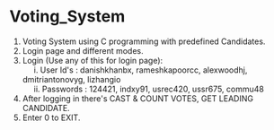 # Voting_System
1. Voting System using C programming with predefined Candidates.<br />
2. Login page and different modes.<br />
3. Login (Use any of this for login page):<br />
&nbsp;&nbsp;&nbsp;&nbsp;    i. User Id's : danishkhanbx, rameshkapoorcc, alexwoodhj, dmitriantonovyg, lizhangio<br />
&nbsp;&nbsp;&nbsp;&nbsp;    ii. Passwords : 124421, indxy91, usrec420, ussr675, commu48<br />
4. After logging in there's CAST & COUNT VOTES, GET LEADING CANDIDATE.<br />
5. Enter 0 to EXIT.<br />
